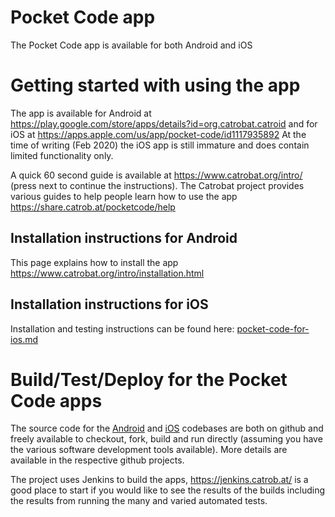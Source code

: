 # Pocket Code app
The Pocket Code app is available for both Android and iOS

# Getting started with using the app
The app is available for Android at https://play.google.com/store/apps/details?id=org.catrobat.catroid and for iOS at https://apps.apple.com/us/app/pocket-code/id1117935892 At the time of writing (Feb 2020) the iOS app is still immature and does contain limited functionality only.

A quick 60 second guide is available at https://www.catrobat.org/intro/ (press next to continue the instructions). The Catrobat project provides various guides to help people learn how to use the app https://share.catrob.at/pocketcode/help


## Installation instructions for Android
This page explains how to install the app https://www.catrobat.org/intro/installation.html

## Installation instructions for iOS
Installation and testing instructions can be found here: [pocket-code-for-ios.md](./pocket-code-for-ios.md)

# Build/Test/Deploy for the Pocket Code apps
The source code for the [Android](https://github.com/catrobat/catroid) and [iOS](https://github.com/Catrobat/Catty) codebases are both on github and freely available to checkout, fork, build and run directly (assuming you have the various software development tools available). More details are available in the respective github projects.

The project uses Jenkins to build the apps, https://jenkins.catrob.at/ is a good place to start if you would like to see the results of the builds including the results from running the many and varied automated tests.
